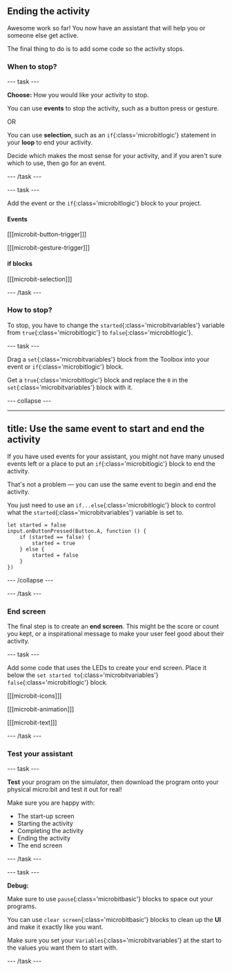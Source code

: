 ## Ending the activity

Awesome work so far! You now have an assistant that will help you or someone else get active.

The final thing to do is to add some code so the activity stops.

### When to stop?

\--- task ---

**Choose:** How you would like your activity to stop.

You can use **events** to stop the activity, such as a button press or gesture.

OR

You can use **selection**, such as an `if`{:class='microbitlogic'} statement in your **loop** to end your activity.

Decide which makes the most sense for your activity, and if you aren't sure which to use, then go for an event.

\--- /task ---

\--- task ---

Add the event or the `if`{:class='microbitlogic'} block to your project.

#### Events

\[\[\[microbit-button-trigger]]]

\[\[\[microbit-gesture-trigger]]]

#### if blocks

\[\[\[microbit-selection]]]

\--- /task ---

### How to stop?

To stop, you have to change the `started`{:class='microbitvariables'} variable from `true`{:class='microbitlogic'} to `false`{:class='microbitlogic'}.

\--- task ---

Drag a `set`{:class='microbitvariables'} block from the Toolbox into your event or `if`{:class='microbitlogic'} block.

Get a `true`{:class='microbitlogic'} block and replace the `0` in the `set`{:class='microbitvariables'} block with it.

\--- collapse ---

***

## title: Use the same event to start and end the activity

If you have used events for your assistant, you might not have many unused events left or a place to put an `if`{:class='microbitlogic'} block to end the activity.

That's not a problem — you can use the same event to begin and end the activity.

You just need to use an `if...else`{:class='microbitlogic'} block to control what the `started`{:class='microbitvariables'} variable is set to.

```microbit
let started = false
input.onButtonPressed(Button.A, function () {
    if (started == false) {
        started = true
    } else {
        started = false
    }
})
```

\--- /collapse ---

\--- /task ---

### End screen

The final step is to create an **end screen**. This might be the score or count you kept, or a inspirational message to make your user feel good about their activity.

\--- task ---

Add some code that uses the LEDs to create your end screen. Place it below the `set started to`{:class='microbitvariables'} `false`{:class='microbitlogic'} block.

\[\[\[microbit-icons]]]

\[\[\[microbit-animation]]]

\[\[\[microbit-text]]]

\--- /task ---

### Test your assistant

\--- task ---

**Test** your program on the simulator, then download the program onto your physical micro:bit and test it out for real!

Make sure you are happy with:

- The start-up screen
- Starting the activity
- Completing the activity
- Ending the activity
- The end screen

\--- /task ---

\--- task ---

**Debug:**

Make sure to use `pause`{:class='microbitbasic'} blocks to space out your programs.

You can use `clear screen`{:class='microbitbasic'} blocks to clean up the **UI** and make it exactly like you want.

Make sure you set your `Variables`{:class='microbitvariables'} at the start to the values you want them to start with.

\--- /task ---
